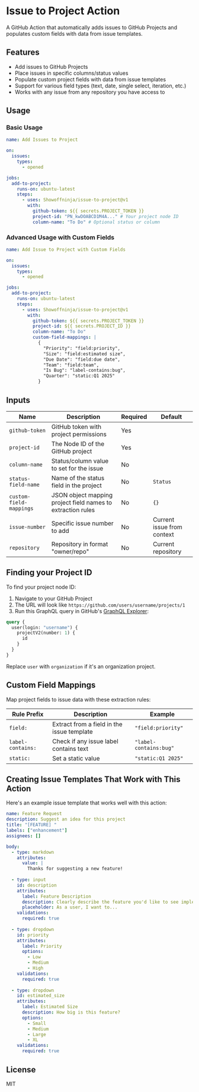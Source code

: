 # Issue to Project Action

A GitHub Action that automatically adds issues to GitHub Projects and populates custom fields with data from issue templates.

## Features

- Add issues to GitHub Projects
- Place issues in specific columns/status values
- Populate custom project fields with data from issue templates
- Support for various field types (text, date, single select, iteration, etc.)
- Works with any issue from any repository you have access to

## Usage

### Basic Usage

```yaml
name: Add Issues to Project

on:
  issues:
    types:
      - opened

jobs:
  add-to-project:
    runs-on: ubuntu-latest
    steps:
      - uses: Showoffninja/issue-to-project@v1
        with:
          github-token: ${{ secrets.PROJECT_TOKEN }}
          project-id: "PN_kwDOABCD1M4A..." # Your project node ID
          column-name: "To Do" # Optional status or column
```

### Advanced Usage with Custom Fields

```yaml
name: Add Issue to Project with Custom Fields

on:
  issues:
    types:
      - opened

jobs:
  add-to-project:
    runs-on: ubuntu-latest
    steps:
      - uses: Showoffninja/issue-to-project@v1
        with:
          github-token: ${{ secrets.PROJECT_TOKEN }}
          project-id: ${{ secrets.PROJECT_ID }}
          column-name: "To Do"
          custom-field-mappings: |
            {
              "Priority": "field:priority",
              "Size": "field:estimated size",
              "Due Date": "field:due date",
              "Team": "field:team",
              "Is Bug": "label-contains:bug",
              "Quarter": "static:Q1 2025"
            }
```

## Inputs

| Name | Description | Required | Default |
|------|-------------|----------|---------|
| `github-token` | GitHub token with project permissions | Yes | |
| `project-id` | The Node ID of the GitHub project | Yes | |
| `column-name` | Status/column value to set for the issue | No | |
| `status-field-name` | Name of the status field in the project | No | `Status` |
| `custom-field-mappings` | JSON object mapping project field names to extraction rules | No | `{}` |
| `issue-number` | Specific issue number to add | No | Current issue from context |
| `repository` | Repository in format "owner/repo" | No | Current repository |

## Finding your Project ID

To find your project node ID:
1. Navigate to your GitHub Project
2. The URL will look like `https://github.com/users/username/projects/1`
3. Run this GraphQL query in GitHub's [GraphQL Explorer](https://docs.github.com/en/graphql/overview/explorer):

```graphql
query {
  user(login: "username") {
    projectV2(number: 1) {
      id
    }
  }
}
```

Replace `user` with `organization` if it's an organization project.

## Custom Field Mappings

Map project fields to issue data with these extraction rules:

| Rule Prefix | Description | Example |
|-------------|-------------|---------|
| `field:` | Extract from a field in the issue template | `"field:priority"` |
| `label-contains:` | Check if any issue label contains text | `"label-contains:bug"` |
| `static:` | Set a static value | `"static:Q1 2025"` |

## Creating Issue Templates That Work with This Action

Here's an example issue template that works well with this action:

```yaml
name: Feature Request
description: Suggest an idea for this project
title: "[FEATURE] "
labels: ["enhancement"]
assignees: []

body:
  - type: markdown
    attributes:
      value: |
        Thanks for suggesting a new feature!
        
  - type: input
    id: description
    attributes:
      label: Feature Description
      description: Clearly describe the feature you'd like to see implemented
      placeholder: As a user, I want to...
    validations:
      required: true
      
  - type: dropdown
    id: priority
    attributes:
      label: Priority
      options:
        - Low
        - Medium
        - High
    validations:
      required: true
      
  - type: dropdown
    id: estimated_size
    attributes:
      label: Estimated Size
      description: How big is this feature?
      options:
        - Small
        - Medium
        - Large
        - XL
    validations:
      required: true
```

## License

MIT